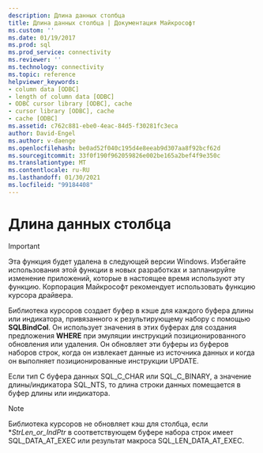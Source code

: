 ```yaml
---
description: Длина данных столбца
title: Длина данных столбца | Документация Майкрософт
ms.custom: ''
ms.date: 01/19/2017
ms.prod: sql
ms.prod_service: connectivity
ms.reviewer: ''
ms.technology: connectivity
ms.topic: reference
helpviewer_keywords:
- column data [ODBC]
- length of column data [ODBC]
- ODBC cursor library [ODBC], cache
- cursor library [ODBC], cache
- cache [ODBC]
ms.assetid: c762c881-ebe0-4eac-84d5-f30281fc3eca
author: David-Engel
ms.author: v-daenge
ms.openlocfilehash: be0ad52f040c195d4e8eeab9d307aa8f92bcf62d
ms.sourcegitcommit: 33f0f190f962059826e002be165a2bef4f9e350c
ms.translationtype: MT
ms.contentlocale: ru-RU
ms.lasthandoff: 01/30/2021
ms.locfileid: "99184408"
---
```

# <a name="length-of-column-data"></a>Длина данных столбца
> [!IMPORTANT]  
>  Эта функция будет удалена в следующей версии Windows. Избегайте использования этой функции в новых разработках и запланируйте изменение приложений, которые в настоящее время используют эту функцию. Корпорация Майкрософт рекомендует использовать функцию курсора драйвера.  
  
 Библиотека курсоров создает буфер в кэше для каждого буфера длины или индикатора, привязанного к результирующему набору с помощью **SQLBindCol**. Он использует значения в этих буферах для создания предложения **WHERE** при эмуляции инструкций позиционированного обновления или удаления. Он обновляет эти буферы из буферов наборов строк, когда он извлекает данные из источника данных и когда он выполняет позиционированные инструкции UPDATE.  
  
 Если тип C буфера данных SQL_C_CHAR или SQL_C_BINARY, а значение длины/индикатора SQL_NTS, то длина строки данных помещается в буфер длины или индикатора.  
  
> [!NOTE]  
>  Библиотека курсоров не обновляет кэш для столбца, если **StrLen_or_IndPtr* в соответствующем буфере набора строк имеет SQL_DATA_AT_EXEC или результат макроса SQL_LEN_DATA_AT_EXEC.

